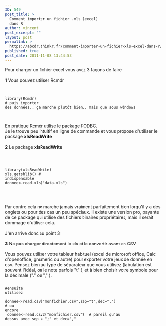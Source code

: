 ```yaml
---
ID: 549
post_title: >
  Comment importer un fichier .xls (excel)
  dans R
author: vincent
post_excerpt: ""
layout: post
permalink: >
  https://abcdr.thinkr.fr/comment-importer-un-fichier-xls-excel-dans-r/
published: true
post_date: 2011-11-08 13:44:53
---
```

Pour charger un fichier excel vous avez 3 façons de faire<br /><br /><strong>1</strong> Vous pouvez utiliser Rcmdr<br /><br /> <pre><code><br />library(Rcmdr) <br /># puis importer des données.. ça marche plutôt bien.. mais que sous windows<br /> </code></pre> <br />En pratique Rcmdr utilise le package RODBC.<br />Je le trouve peu intuitif en ligne de commande et vous propose d'utiliser le package <strong>xlsReadWrite</strong><br /><br /><strong>2</strong> Le package <strong>xlsReadWrite</strong> <br /><br /> <pre><code><br /> library(xlsReadWrite)<br />xls.getshlib() # indispensable<br />donnee&lt;-read.xls("data.xls")<br /> </code></pre> <br /><br />Par contre cela ne marche jamais vraiment parfaitement bien lorqu'il y a des onglets ou pour des cas un peu spéciaux. Il existe une version pro, payante de ce package qui utilise des fichiers binaires propriétaires, mais il serait dommage d'utiliser cela.<br /><br />J'en arrive donc au point 3<br /><br /><strong>3</strong> Ne pas charger directement le xls et le convertir avant en CSV<br /><br />Vous pouvez utiliser votre tableur habituel (excel de microsoft office, Calc d'openoffice, gnumeric ou autre) pour exporter votre jeux de donnée en csv. Pensez bien au type de séparateur que vous utilisez (tabulation est souvent l'idéal, on le note parfois "t" ), et à bien choisir votre symbole pour la décimale ("." ou "," ).<br /> <pre><code><br />#ensuite utilisez<br /> donnee&lt;-read.csv("monfichier.csv",sep="t",dec=",")<br /># ou encore<br /> donnee&lt;-read.csv2("monfichier.csv")  # pareil qu'au dessus avec sep = ";" et dec="," <br /></code></pre> <br /><br /><br /><br /><br /><br /><br /><br />
